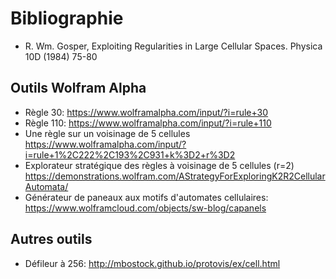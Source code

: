 # Bibliographie

- R. Wm. Gosper, Exploiting Regularities in Large Cellular Spaces. Physica 10D (1984) 75-80

## Outils Wolfram Alpha

- Règle 30: https://www.wolframalpha.com/input/?i=rule+30
- Règle 110: https://www.wolframalpha.com/input/?i=rule+110
- Une règle sur un voisinage de 5 cellules
  https://www.wolframalpha.com/input/?i=rule+1%2C222%2C193%2C931+k%3D2+r%3D2
- Explorateur stratégique des règles à voisinage de 5 cellules (r=2)
  https://demonstrations.wolfram.com/AStrategyForExploringK2R2CellularAutomata/
- Générateur de paneaux aux motifs d'automates cellulaires:
  https://www.wolframcloud.com/objects/sw-blog/capanels

## Autres outils

- Défileur à 256: http://mbostock.github.io/protovis/ex/cell.html
